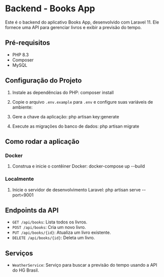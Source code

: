 # Backend - Books App

Este é o backend do aplicativo Books App, desenvolvido com Laravel 11. Ele fornece uma API para gerenciar livros e exibir a previsão do tempo.

## Pré-requisitos

- PHP 8.3
- Composer
- MySQL

## Configuração do Projeto

1. Instale as dependências do PHP:
    composer install

2. Copie o arquivo `.env.example` para `.env` e configure suas variáveis de ambiente:

3. Gere a chave da aplicação:
    php artisan key:generate

4. Execute as migrações do banco de dados:
    php artisan migrate

## Como rodar a aplicação

### Docker

1. Construa e inicie o contêiner Docker:
    docker-compose up --build

### Localmente

1. Inicie o servidor de desenvolvimento Laravel:
    php artisan serve --port=9001

## Endpoints da API

- `GET /api/books`: Lista todos os livros.
- `POST /api/books`: Cria um novo livro.
- `PUT /api/books/{id}`: Atualiza um livro existente.
- `DELETE /api/books/{id}`: Deleta um livro.

## Serviços

- `WeatherService`: Serviço para buscar a previsão do tempo usando a API do HG Brasil.
